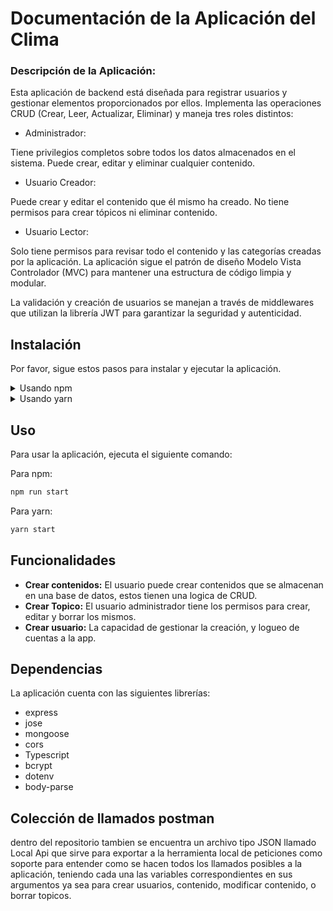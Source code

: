 # Documentación de la Aplicación del Clima

### Descripción de la Aplicación:

Esta aplicación de backend está diseñada para registrar usuarios y gestionar elementos proporcionados por ellos. Implementa las operaciones CRUD (Crear, Leer, Actualizar, Eliminar) y maneja tres roles distintos:

- Administrador:

Tiene privilegios completos sobre todos los datos almacenados en el sistema.
Puede crear, editar y eliminar cualquier contenido.

- Usuario Creador:

Puede crear y editar el contenido que él mismo ha creado.
No tiene permisos para crear tópicos ni eliminar contenido.

- Usuario Lector:

Solo tiene permisos para revisar todo el contenido y las categorías creadas por la aplicación.
La aplicación sigue el patrón de diseño Modelo Vista Controlador (MVC) para mantener una estructura de código limpia y modular.

La validación y creación de usuarios se manejan a través de middlewares que utilizan la librería JWT para garantizar la seguridad y autenticidad.


## Instalación
Por favor, sigue estos pasos para instalar y ejecutar la aplicación.

<details>
  <summary>Usando npm</summary>

  1. Clona el repositorio:
     ```bash
     git clone https://github.com/tankez0r/disruptive-challenge-backend.git
     ```

  2. Navega al directorio del proyecto:
     ```bash
     cd disruptive-challenge-backend
     ```

  3. Instala las dependencias utilizando npm:
     ```bash
     npm install
     ```

</details>

<details>
  <summary>Usando yarn</summary>

  1. Clona el repositorio:
     ```bash
    git clone https://github.com/tankez0r/disruptive-challenge-backend.git
     ```

  2. Navega al directorio del proyecto:
     ```bash
     cd disruptive-challenge-backend
     ```

  3. Instala las dependencias utilizando yarn:
     ```bash
     yarn install
     ```

</details>

## Uso

Para usar la aplicación, ejecuta el siguiente comando:

Para npm:
```bash
npm run start
```

Para yarn:
```bash
yarn start
```

## Funcionalidades

- **Crear contenidos:** El usuario puede crear contenidos que se almacenan en una base de datos, estos tienen una logica de CRUD.
- **Crear Topico:** El usuario administrador tiene los permisos para crear, editar y borrar los mismos.
- **Crear usuario:** La capacidad de gestionar la creación, y logueo de cuentas a la app. 


## Dependencias

La aplicación cuenta con las siguientes librerías:

- express
- jose
- mongoose
- cors
- Typescript
- bcrypt
- dotenv
- body-parse

## Colección de llamados postman

dentro del repositorio tambien se encuentra un archivo tipo JSON llamado Local Api que sirve para exportar a la herramienta local de peticiones como soporte para entender como se hacen
todos los llamados posibles a la aplicación, teniendo cada una las variables correspondientes en sus argumentos ya sea para crear usuarios, contenido, modificar contenido, o borrar topicos.